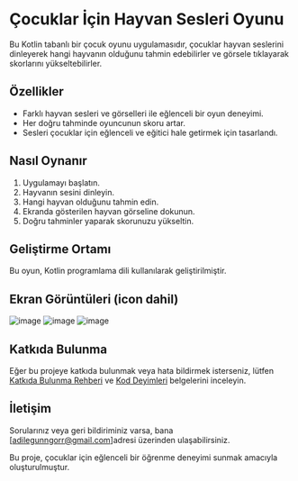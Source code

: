 # Çocuklar İçin Hayvan Sesleri Oyunu

Bu Kotlin tabanlı bir çocuk oyunu uygulamasıdır, çocuklar hayvan seslerini dinleyerek hangi hayvanın olduğunu tahmin edebilirler ve görsele tıklayarak skorlarını yükseltebilirler.

## Özellikler

- Farklı hayvan sesleri ve görselleri ile eğlenceli bir oyun deneyimi.
- Her doğru tahminde oyuncunun skoru artar.
- Sesleri çocuklar için eğlenceli ve eğitici hale getirmek için tasarlandı.

## Nasıl Oynanır

1. Uygulamayı başlatın.
2. Hayvanın sesini dinleyin.
3. Hangi hayvan olduğunu tahmin edin.
4. Ekranda gösterilen hayvan görseline dokunun.
5. Doğru tahminler yaparak skorunuzu yükseltin.

## Geliştirme Ortamı

Bu oyun, Kotlin programlama dili kullanılarak geliştirilmiştir. 

## Ekran Görüntüleri (icon dahil)

  ![image](https://github.com/Adl1coder/HayvanBulmaca/assets/93915867/02e7f918-77bd-4876-815f-bb2e1977deb3)
  ![image](https://github.com/Adl1coder/HayvanBulmaca/assets/93915867/7eb2f571-840d-4116-a02a-02fbb2c4c024)
  ![image](https://github.com/Adl1coder/HayvanBulmaca/assets/93915867/4f9a0c56-abf7-4298-b26e-a51aae38203f)



## Katkıda Bulunma

Eğer bu projeye katkıda bulunmak veya hata bildirmek isterseniz, lütfen [Katkıda Bulunma Rehberi](CONTRIBUTING.md) ve [Kod Deyimleri](CODE_OF_CONDUCT.md) belgelerini inceleyin.

## İletişim

Sorularınız veya geri bildiriminiz varsa, bana [adilegunngorr@gmail.com]adresi üzerinden ulaşabilirsiniz.

Bu proje, çocuklar için eğlenceli bir öğrenme deneyimi sunmak amacıyla oluşturulmuştur. 

